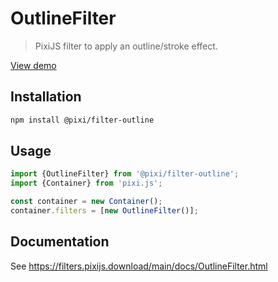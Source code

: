 # OutlineFilter

> PixiJS filter to apply an outline/stroke effect.

[View demo](https://filters.pixijs.download/main/examples/index.html?enabled=OutlineFilter)

## Installation

```bash
npm install @pixi/filter-outline
```

## Usage

```js
import {OutlineFilter} from '@pixi/filter-outline';
import {Container} from 'pixi.js';

const container = new Container();
container.filters = [new OutlineFilter()];
```

## Documentation

See https://filters.pixijs.download/main/docs/OutlineFilter.html
